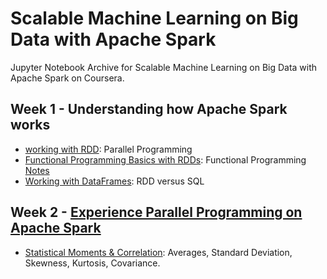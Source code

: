 # Scalable Machine Learning on Big Data with Apache Spark
Jupyter Notebook Archive for Scalable Machine Learning on Big Data with Apache Spark on Coursera.

## Week 1 - Understanding how Apache Spark works
- [working with RDD](a6_w1_ex1.ipynb): Parallel Programming
- [Functional Programming Basics with RDDs](a6_w1_ex2.ipynb): Functional Programming [Notes](functional_programming.ipynb)
- [Working with DataFrames](a6_w1_ex3.ipynb): RDD versus SQL

## Week 2 - [Experience Parallel Programming on Apache Spark](parallel_programming.ipynb)
- [Statistical Moments & Correlation](a6_w2_ex1.ipynb): Averages, Standard Deviation, Skewness, Kurtosis, Covariance.
